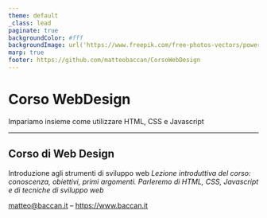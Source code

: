 ```yaml
---
theme: default
_class: lead
paginate: true
backgroundColor: #fff
backgroundImage: url('https://www.freepik.com/free-photos-vectors/powerpoint-background')
marp: true
footer: https://github.com/matteobaccan/CorsoWebDesign
---
```


# Corso WebDesign

Impariamo insieme come utilizzare HTML, CSS e Javascript



<!-- _paginate: false -->
<!-- _footer: "" -->
<!-- style: "
img[alt~='center'] {
  display: block;
  margin: 0 auto;
}
" -->

---

## Corso di Web Design

Introduzione agli strumenti di sviluppo web
_Lezione introduttiva del corso: conoscenza, obiettivi, primi argomenti.
Parleremo di HTML, CSS, Javascript e di tecniche di sviluppo web_

matteo@baccan.it – <https://www.baccan.it>
